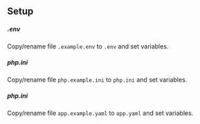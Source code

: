 
## Setup

##### .env
Copy/rename file ```.example.env``` to ```.env``` and set variables.

##### php.ini

Copy/rename file ```php.example.ini``` to ``php.ini`` and set variables.


##### php.ini

Copy/rename file ```app.example.yaml``` to ``app.yaml`` and set variables.
